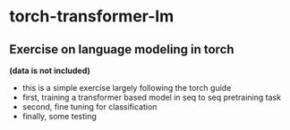 # torch-transformer-lm
## Exercise on language modeling in torch

**(data is not included)**

* this is a simple exercise largely following the torch guide 
* first, training a transformer based model in seq to seq pretraining task 
* second, fine tuning for classification
* finally, some testing

